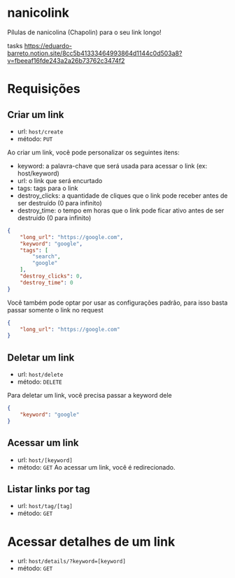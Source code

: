 # nanicolink
Pílulas de nanicolina (Chapolin) para o seu link longo!

tasks
https://eduardo-barreto.notion.site/8cc5b41333464993864d1144c0d503a8?v=fbeeaf16fde243a2a26b73762c3474f2

# Requisições

## Criar um link
- url: `host/create`
- método: `PUT`

Ao criar um link, você pode personalizar os seguintes itens:
- keyword: a palavra-chave que será usada para acessar o link (ex: host/keyword)
- url: o link que será encurtado
- tags: tags para o link
- destroy_clicks: a quantidade de cliques que o link pode receber antes de ser destruído (0 para infinito)
- destroy_time: o tempo em horas que o link pode ficar ativo antes de ser destruído (0 para infinito)
```json
{
    "long_url": "https://google.com",
    "keyword": "google",
    "tags": [
        "search",
        "google"
    ],
    "destroy_clicks": 0,
    "destroy_time": 0
}
```

Você também pode optar por usar as configurações padrão, para isso basta passar somente o link no request
```json
{
    "long_url": "https://google.com"
}
```

## Deletar um link
- url: `host/delete`
- método: `DELETE`

Para deletar um link, você precisa passar a keyword dele
```json
{
    "keyword": "google"
}
```

## Acessar um link
- url: `host/[keyword]`
- método: `GET`
Ao acessar um link, você é redirecionado.

## Listar links por tag
- url: `host/tag/[tag]`
- método: `GET`

# Acessar detalhes de um link
- url: `host/details/?keyword=[keyword]`
- método: `GET`